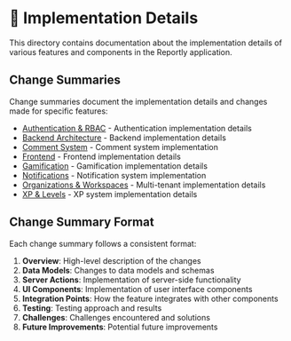# 📝 Implementation Details

This directory contains documentation about the implementation details of various features and components in the Reportly application.

## Change Summaries

Change summaries document the implementation details and changes made for specific features:

- [Authentication & RBAC](changes/auth-rbac.md) - Authentication implementation details
- [Backend Architecture](changes/backend-architecture.md) - Backend implementation details
- [Comment System](changes/comment-system.md) - Comment system implementation
- [Frontend](changes/frontend.md) - Frontend implementation details
- [Gamification](changes/gamification.md) - Gamification implementation details
- [Notifications](changes/notifications.md) - Notification system implementation
- [Organizations & Workspaces](changes/orgs-workspace.md) - Multi-tenant implementation details
- [XP & Levels](changes/xp-level.md) - XP system implementation details

## Change Summary Format

Each change summary follows a consistent format:

1. **Overview**: High-level description of the changes
2. **Data Models**: Changes to data models and schemas
3. **Server Actions**: Implementation of server-side functionality
4. **UI Components**: Implementation of user interface components
5. **Integration Points**: How the feature integrates with other components
6. **Testing**: Testing approach and results
7. **Challenges**: Challenges encountered and solutions
8. **Future Improvements**: Potential future improvements

